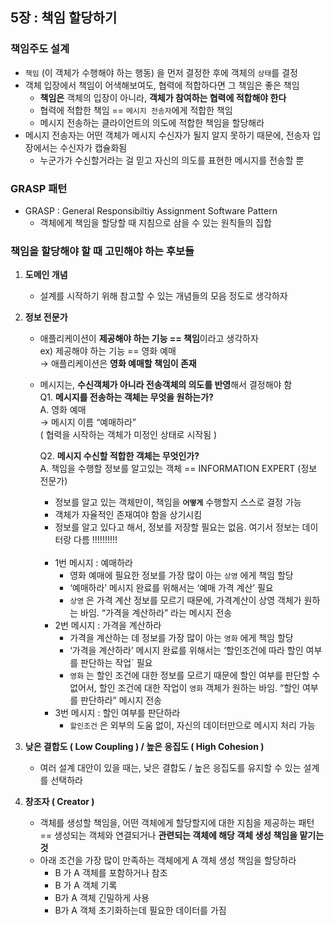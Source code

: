 ## 5장 : 책임 할당하기

### 책임주도 설계

- `책임` (이 객체가 수행해야 하는 행동) 을 먼저 결정한 후에 객체의 `상태`를 결정
- 객체 입장에서 책임이 어색해보여도, 협력에 적합하다면 그 책임은 좋은 책임
    - **책임은** 객체의 입장이 아니라, **객체가 참여하는 협력에 적합해야 한다**
    - 협력에 적합한 책임 == `메시지 전송자`에게 적합한 책임
    - 메시지 전송하는 클라이언트의 의도에 적합한 책임을 할당해라
- 메시지 전송자는 어떤 객체가 메시지 수신자가 될지 알지 못하기 때문에, 전송자 입장에서는 수신자가 캡슐화됨
    - 누군가가 수신할거라는 걸 믿고 자신의 의도를 표현한 메시지를 전송할 뿐

### GRASP 패턴

- GRASP : General Responsibiltiy Assignment Software Pattern
    - 객체에게 책임을 할당할 때 지침으로 삼을 수 있는 원칙들의 집합

### **책임을 할당해야 할 때 고민해야 하는 후보들**

1. **도메인 개념**
    - 설계를 시작하기 위해 참고할 수 있는 개념들의 모음 정도로 생각하자
      
2. **정보 전문가**
    - 애플리케이션이 **제공해야 하는 기능 == 책임**이라고 생각하자<br>
        ex) 제공해야 하는 기능 == 영화 예매 <br>
        → 애플리케이션은 **영화 예매할 책임이 존재**<br>
    - 메시지는, **수신객체가 아니라 전송객체의 의도를 반영**해서 결정해야 함<br>
        Q1. **메시지를 전송하는 객체는 무엇을 원하는가?**  <br>
        A. 영화 예매 <br>
        → 메시지 이름 “예매하라” <br>
        ( 협력을 시작하는 객체가 미정인 상태로 시작됨 )
        
        Q2. **메시지 수신할 적합한 객체는 무엇인가?** <br>
        A. 책임을 수행할 정보를 알고있는 객체 == INFORMATION EXPERT (정보 전문가) <br>
        - 정보를 알고 있는 객체만이, 책임을 **`어떻게`** 수행할지 스스로 결정 가능
        - 객체가 자율적인 존재여야 함을 상기시킴
        - 정보를 알고 있다고 해서, 정보를 저장할 필요는 없음. 
여기서 정보는 데이터랑 다름 !!!!!!!!!!
        <br>
        
        - 1번 메시지 : 예매하라
            - 영화 예매에 필요한 정보를 가장 많이 아는 `상영` 에게 책임 할당
            - ‘예매하라’ 메시지 완료를 위해서는 ‘예매 가격 계산’ 필요
            - `상영` 은 가격 계산 정보를 모르기 때문에, 가격계산이 상영 객체가 원하는 바임.
            “가격을 계산하라” 라는 메시지 전송
        - 2번 메시지 : 가격을 계산하라
            - 가격을 계산하는 데 정보를 가장 많이 아는 `영화` 에게 책임 할당
            - ‘가격을 계산하라’ 메시지 완료를 위해서는 ‘할인조건에 따라 할인 여부를 판단하는 작업` 필요
            - `영화` 는 할인 조건에 대한 정보를 모르기 때문에 할인 여부를 판단할 수 없어서, 할인 조건에 대한 작업이 `영화` 객체가 원하는 바임. “할인 여부를 판단하라” 메시지 전송
        - 3번 메시지 : 할인 여부를 판단하라
            - `할인조건` 은 외부의 도움 없이, 자신의 데이터만으로 메시지 처리 가능

              
3. **낮은 결합도 ( Low Coupling ) / 높은 응집도 ( High Cohesion )**
    - 여러 설계 대안이 있을 때는, 낮은 결합도 / 높은 응집도를 유지할 수 있는 설계를 선택하라

4. **창조자 ( Creator )**
    - 객체를 생성할 책임을, 어떤 객체에게 할당할지에 대한 지침을 제공하는 패턴
    == 생성되는 객체와 연결되거나 **관련되는 객체에 해당 객체 생성 책임을 맡기는 것**
    - 아래 조건을 가장 많이 만족하는 객체에게 A 객체 생성 책임을 할당하라
        - B 가 A 객체를 포함하거나 참조
        - B 가 A 객체 기록
        - B가 A 객체 긴밀하게 사용
        - B가 A 객체 초기화하는데 필요한 데이터를 가짐
